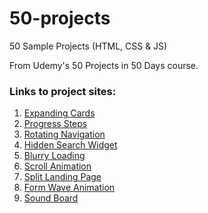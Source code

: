 # 50-projects
50 Sample Projects (HTML, CSS & JS)

From Udemy's 50 Projects in 50 Days course.


### Links to project sites:

1. [Expanding Cards](https://tomppk.github.io/50-projects/1.expanding-cards/)
1. [Progress Steps](https://tomppk.github.io/50-projects/2.progress-steps/)
1. [Rotating Navigation](https://tomppk.github.io/50-projects/3.rotating-navigation/)
1. [Hidden Search Widget](https://tomppk.github.io/50-projects/4.hidden-search-widget/)
1. [Blurry Loading](https://tomppk.github.io/50-projects/5.blurry-loading/)
1. [Scroll Animation](https://tomppk.github.io/50-projects/6.scroll-animation/)
1. [Split Landing Page](https://tomppk.github.io/50-projects/7.split-landing-page/)
1. [Form Wave Animation](https://tomppk.github.io/50-projects/8.form-wave-animation/)
1. [Sound Board](https://tomppk.github.io/50-projects/9.sound-board/)


